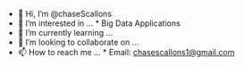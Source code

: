 - 👋 Hi, I’m @chaseScallons
- 👀 I’m interested in ...
        * Big Data Applications
- 🌱 I’m currently learning ...
- 💞️ I’m looking to collaborate on ...
- 📫 How to reach me ...
        * Email: chasescallons1@gmail.com

<!---
chaseScallons/chaseScallons is a ✨ special ✨ repository because its `README.md` (this file) appears on your GitHub profile.
You can click the Preview link to take a look at your changes.
--->
